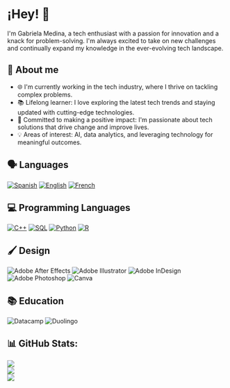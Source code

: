 # ¡Hey! 👋
I'm Gabriela Medina, a tech enthusiast with a passion for innovation and a knack for problem-solving. I'm always excited to take on new challenges and continually expand my knowledge in the ever-evolving tech landscape.



## 👩 About me
- 🌐 I'm currently working in the tech industry, where I thrive on tackling complex problems.
- 📚 Lifelong learner: I love exploring the latest tech trends and staying updated with cutting-edge technologies.
- 🚀 Committed to making a positive impact: I'm passionate about tech solutions that drive change and improve lives.
- 💡 Areas of interest: AI, data analytics, and leveraging technology for meaningful outcomes.



## 🗣️ Languages
[![Spanish](https://img.shields.io/badge/Spanish-Advanced-green)](https://isocpp.org/)
[![English](https://img.shields.io/badge/English-Advanced-green)](https://isocpp.org/)
[![French](https://img.shields.io/badge/French-Advanced-green)](https://isocpp.org/)



## 💻 Programming Languages
[![C++](https://img.shields.io/badge/C++-Intermediate-yellow)](https://isocpp.org/)
[![SQL](https://img.shields.io/badge/SQL-Intermediate-yellow)](https://www.sql.org/)
[![Python](https://img.shields.io/badge/Python-Beginner-red)](https://www.python.org/)
[![R](https://img.shields.io/badge/JavaScript-Beginner-red)](https://developer.mozilla.org/en-US/docs/Web/JavaScript)


## 🖌️ Design
![Adobe After Effects](https://img.shields.io/badge/Adobe%20after%20affects-CF96FD?style=for-the-badge&logo=Adobe%20after%20effects&logoColor=393665)
![Adobe Illustrator](https://img.shields.io/badge/Adobe%20Illustrator-FF9A00?style=for-the-badge&logo=adobe%20illustrator&logoColor=white)
![Adobe InDesign](https://img.shields.io/badge/Adobe%20InDesign-FF3366?style=for-the-badge&logo=Adobe%20InDesign&logoColor=white)
![Adobe Photoshop](https://img.shields.io/badge/Adobe%20Photoshop-31A8FF?style=for-the-badge&logo=Adobe%20Photoshop&logoColor=black)
![Canva](https://img.shields.io/badge/Canva-%2300C4CC.svg?&style=for-the-badge&logo=Canva&logoColor=white)

## 📚 Education
![Datacamp](https://img.shields.io/badge/Datacamp-05192D?style=for-the-badge&logo=datacamp&logoColor=65FF8F)
![Duolingo](https://img.shields.io/badge/Duolingo-58CC02?style=for-the-badge&logo=Duolingo&logoColor=white)






## 📊 GitHub Stats:
![](https://github-readme-stats.vercel.app/api?username=gcentes&theme=dark&hide_border=false&include_all_commits=false&count_private=false)<br/>
![](https://github-readme-streak-stats.herokuapp.com/?user=gcentes&theme=dark&hide_border=false)<br/>
![](https://github-readme-stats.vercel.app/api/top-langs/?username=gcentes&theme=dark&hide_border=false&include_all_commits=false&count_private=false&layout=compact)


<!--
**gcentes/gcentes** is a ✨ _special_ ✨ repository because its `README.md` (this file) appears on your GitHub profile.

Here are some ideas to get you started:

- 🔭 I’m currently working on ...
- 🌱 I’m currently learning ...
- 👯 I’m looking to collaborate on ...
- 🤔 I’m looking for help with ...
- 💬 Ask me about ...
- 📫 How to reach me: ...
- 😄 Pronouns: ...
- ⚡ Fun fact: ...
-->
